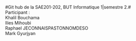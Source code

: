 #Git hub de la SAE201-202, BUT Informatique 1|semestre 2.#    
Participant :  
  Khalil Bouchama  
  Ilies Mihoubi   
  Raphael JECONNAISPASTONNOMDESO  
  Mark Gyurjyan  

